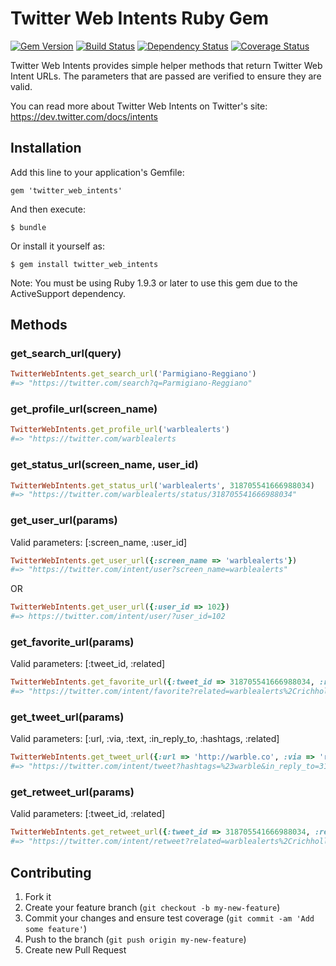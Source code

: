 # Twitter Web Intents Ruby Gem

[![Gem Version](https://badge.fury.io/rb/twitter_web_intents.png)][gem]
[![Build Status](https://secure.travis-ci.org/richhollis/twitter_web_intents.png?branch=master)][travis]
[![Dependency Status](https://gemnasium.com/richhollis/twitter_web_intents.png?travis)][gemnasium]
[![Coverage Status](https://coveralls.io/repos/richhollis/twitter_web_intents/badge.png?branch=master)][coveralls]

[gem]: https://rubygems.org/gems/twitter_web_intents
[travis]: http://travis-ci.org/richhollis/twitter_web_intents
[gemnasium]: https://gemnasium.com/richhollis/twitter_web_intents
[coveralls]: https://coveralls.io/r/richhollis/twitter_web_intents

Twitter Web Intents provides simple helper methods that return Twitter Web Intent URLs. The parameters that are passed are verified to ensure they are valid.

You can read more about Twitter Web Intents on Twitter's site:
https://dev.twitter.com/docs/intents

## Installation

Add this line to your application's Gemfile:

    gem 'twitter_web_intents'

And then execute:

    $ bundle

Or install it yourself as:

    $ gem install twitter_web_intents

Note: You must be using Ruby 1.9.3 or later to use this gem due to the ActiveSupport dependency.


## Methods

### get_search_url(query)

```ruby
TwitterWebIntents.get_search_url('Parmigiano-Reggiano')
#=> "https://twitter.com/search?q=Parmigiano-Reggiano"
```

### get_profile_url(screen_name)

```ruby
TwitterWebIntents.get_profile_url('warblealerts')
#=> "https://twitter.com/warblealerts
```

### get_status_url(screen_name, user_id)

```ruby
TwitterWebIntents.get_status_url('warblealerts', 318705541666988034)
#=> "https://twitter.com/warblealerts/status/318705541666988034"
```

### get_user_url(params)

Valid parameters: [:screen_name, :user_id]

```ruby
TwitterWebIntents.get_user_url({:screen_name => 'warblealerts'})
#=> "https://twitter.com/intent/user?screen_name=warblealerts"
```

OR

```ruby
TwitterWebIntents.get_user_url({:user_id => 102})
#=> https://twitter.com/intent/user/?user_id=102
```

### get_favorite_url(params)

Valid parameters: [:tweet_id, :related]

```ruby
TwitterWebIntents.get_favorite_url({:tweet_id => 318705541666988034, :related => ['warblealerts','richhollis']})
#=> "https://twitter.com/intent/favorite?related=warblealerts%2Crichhollis&tweet_id=318705541666988034"
```

### get_tweet_url(params)

Valid parameters: [:url, :via, :text, :in_reply_to, :hashtags, :related]

```ruby
TwitterWebIntents.get_tweet_url({:url => 'http://warble.co', :via => 'richhollis', :text => 'hello world', :in_reply_to => 318705541666988034, :hashtags => '#warble', :related => 'warblealerts'})
#=> "https://twitter.com/intent/tweet?hashtags=%23warble&in_reply_to=318705541666988034&related=warblealerts&text=hello+world&url=http%3A%2F%2Fwarble.co&via=richhollis"
```

### get_retweet_url(params)

Valid parameters: [:tweet_id, :related]

```ruby
TwitterWebIntents.get_retweet_url({:tweet_id => 318705541666988034, :related => ['warblealerts','richhollis']})
#=> "https://twitter.com/intent/retweet?related=warblealerts%2Crichhollis&tweet_id=318705541666988034"
```

## Contributing

1. Fork it
2. Create your feature branch (`git checkout -b my-new-feature`)
3. Commit your changes and ensure test coverage (`git commit -am 'Add some feature'`)
4. Push to the branch (`git push origin my-new-feature`)
5. Create new Pull Request
